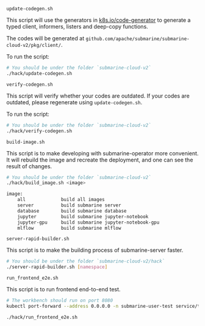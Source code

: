 <!---
  Licensed under the Apache License, Version 2.0 (the "License");
  you may not use this file except in compliance with the License.
  You may obtain a copy of the License at

   http://www.apache.org/licenses/LICENSE-2.0

  Unless required by applicable law or agreed to in writing, software
  distributed under the License is distributed on an "AS IS" BASIS,
  WITHOUT WARRANTIES OR CONDITIONS OF ANY KIND, either express or implied.
  See the License for the specific language governing permissions and
  limitations under the License. See accompanying LICENSE file.
-->

`update-codegen.sh`

This script will use the generators in [k8s.io/code-generator](https://github.com/kubernetes/code-generator) to generate a typed client, informers, listers and deep-copy functions.

The codes will be generated at `github.com/apache/submarine/submarine-cloud-v2/pkg/client/`.

To run the script: 
```bash
# You should be under the folder `submarine-cloud-v2`
./hack/update-codegen.sh
```

`verify-codegen.sh`

This script will verify whether your codes are outdated. If your codes are outdated, please regenerate using `update-codegen.sh`.

To run the script:
```bash
# You should be under the folder `submarine-cloud-v2`
./hack/verify-codegen.sh
```

`build-image.sh`

This script is to make developing with submarine-operator more convenient. It will rebuild the image and recreate the deployment, and one can see the result of changes.

```bash
# You should be under the folder `submarine-cloud-v2`
./hack/build_image.sh <image>

image:
    all             build all images
    server          build submarine server
    database        build submarine database
    jupyter         build submarine jupyter-notebook
    jupyter-gpu     build submarine jupyter-notebook-gpu
    mlflow          build submarine mlflow
```

`server-rapid-builder.sh`

This script is to make the building process of submarine-server faster.

```bash
# You should be under the folder `submarine-cloud-v2/hack`
./server-rapid-builder.sh [namespace]
```

`run_frontend_e2e.sh`

This script is to run frontend end-to-end test. 

```bash
# The workbench should run on port 8080
kubectl port-forward --address 0.0.0.0 -n submarine-user-test service/traefik 8080:80

./hack/run_frontend_e2e.sh
```

